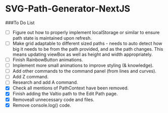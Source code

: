 # SVG-Path-Generator-NextJS

###To Do List
- [ ] Figure out how to properly implement localStorage or similar to ensure path state is maintained upon refresh.
- [ ] Make grid adaptable to different sized paths - needs to auto detect how big it needs to be from the path provided, and as the path changes. This means updating viewBox as well as height and width appropriately.
- [ ] Finish RainbowButton animations.
- [ ] Implement more small animations to improve styling (& knowledge).
- [ ] Add other commands to the command panel (from lines and curves).
- [ ] Add Z command.
- [ ] Research and add A command. 
- [x] Check all mentions of PathContext have been removed.
- [x] Finish adding the Valtio path to the Edit Path page.
- [x] Removeall unnecessary code and files.
- [x] Remove console.log() code.